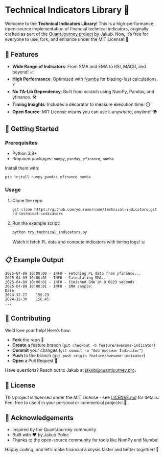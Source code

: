 # Technical Indicators Library 🚀

Welcome to the **Technical Indicators Library**! This is a high-performance, open-source implementation of financial technical indicators, originally crafted as part of the [QuantJourney project](https://quantjourney.substack.com) by Jakub. Now, it’s free for everyone to use, fork, and enhance under the MIT License! 🎉

## 🌟 Features
- **Wide Range of Indicators**: From SMA and EMA to RSI, MACD, and beyond! 📈
- **High Performance**: Optimized with [Numba](https://numba.pydata.org/) for blazing-fast calculations. ⚡
- **No TA-Lib Dependency**: Built from scratch using NumPy, Pandas, and yfinance. 🛠️
- **Timing Insights**: Includes a decorator to measure execution time. ⏱️
- **Open Source**: MIT License means you can use it anywhere, anytime! 🌍

## 🎯 Getting Started

### Prerequisites
- Python 3.8+
- Required packages: `numpy`, `pandas`, `yfinance`, `numba`

Install them with:
```bash
pip install numpy pandas yfinance numba
```

### Usage
1. Clone the repo:
   ```bash
   git clone https://github.com/yourusername/technical-indicators.git
   cd technical-indicators
   ```
2. Run the example script:
   ```bash
   python try_technical_indicators.py
   ```
   Watch it fetch PL data and compute indicators with timing logs! 📊

## 📋 Example Output
```
2025-04-09 10:00:00 - INFO - Fetching PL data from yfinance...
2025-04-09 10:00:01 - INFO - Calculating SMA...
2025-04-09 10:00:01 - INFO - Finished SMA in 0.0023 seconds
2025-04-09 10:00:01 - INFO - SMA sample:
Date
2024-12-27    150.23
2024-12-30    150.45
...
```

## 🤝 Contributing
We’d love your help! Here’s how:
- **Fork** the repo 🍴
- **Create** a feature branch (`git checkout -b feature/awesome-indicator`)
- **Commit** your changes (`git commit -m "Add Awesome Indicator"`)
- **Push** to the branch (`git push origin feature/awesome-indicator`)
- **Open** a Pull Request 🎁

Have questions? Reach out to Jakub at [jakub@quantjourney.pro](mailto:jakub@quantjourney.pro).

## 📜 License
This project is licensed under the MIT License - see [LICENSE.md](LICENSE.md) for details. Feel free to use it in your personal or commercial projects! 💼

## 🌈 Acknowledgements
- Inspired by the QuantJourney community
- Built with ❤️ by Jakub Polec
- Thanks to the open-source community for tools like NumPy and Numba!

Happy coding, and let’s make financial analysis faster and better together! 🚀
